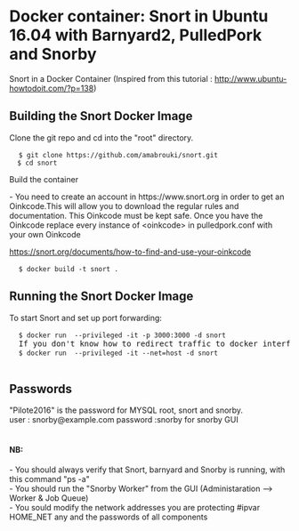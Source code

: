 # Docker container: Snort in Ubuntu 16.04 with Barnyard2, PulledPork and Snorby
Snort in a Docker Container
(Inspired from this tutorial :
http://www.ubuntu-howtodoit.com/?p=138)

<h2>Building the Snort Docker Image</h2>

Clone the git repo and cd into the "root" directory.

<pre>
  <code>$ git clone https://github.com/amabrouki/snort.git
  $ cd snort</code>
</pre>

Build the container

 <div> - You need to create an account in https://www.snort.org in order to get an Oinkcode.This will allow you to download the regular rules and documentation. This Oinkcode must be kept safe. Once you have the Oinkcode replace every instance of &lt;oinkcode&gt; in pulledpork.conf with your own Oinkcode </div>

<a href="url">https://snort.org/documents/how-to-find-and-use-your-oinkcode</a>

<pre>
  <code>$ docker build -t snort .</code>
</pre>

<h2>Running the Snort Docker Image</h2>
 To start Snort and set up port forwarding:
<pre>
  <code>$ docker run  --privileged -it -p 3000:3000 -d snort</code>
  If you don't know how to redirect traffic to docker interface, this command allow the container a full access to host network interfaces 
  <code>$ docker run  --privileged -it --net=host -d snort</code>
  
</pre>

<h2>Passwords</h2>
<div>"Pilote2016" is the password for MYSQL root, snort and snorby. </div>
<div>  user : snorby@example.com  password :snorby    for snorby GUI </div>

<br>

<h4>NB:</h4>
 <div> - You should always verify that Snort, barnyard and Snorby is running, with this command "ps -a" </div>
 <div> - You should run the "Snorby Worker" from the GUI (Administaration --> Worker & Job Queue) </div>
 <div> - You sould modify the network addresses you are protecting #ipvar HOME_NET any and the passwords of all components</div>


